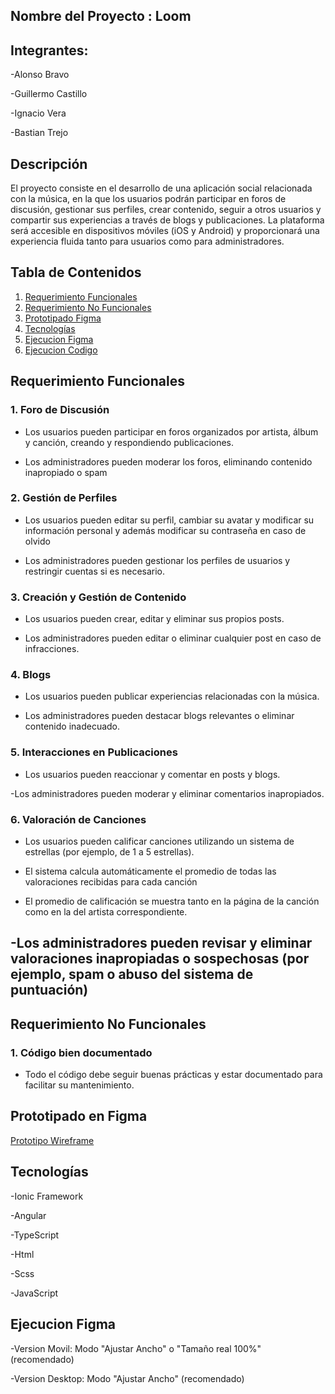 ## Nombre del Proyecto : Loom

## Integrantes:

-Alonso Bravo

-Guillermo Castillo

-Ignacio Vera

-Bastian Trejo

## Descripción

El proyecto consiste en el desarrollo de una aplicación social relacionada con la música, en la que los usuarios podrán participar en foros de discusión, gestionar sus perfiles, crear contenido, seguir a otros usuarios y compartir sus experiencias a través de blogs y publicaciones. La plataforma será accesible en dispositivos móviles (iOS y Android) y proporcionará una experiencia fluida tanto para usuarios como para administradores.

## Tabla de Contenidos

1. [Requerimiento Funcionales](#RequerimientoFuncionales)
2. [Requerimiento No Funcionales](#RequerimientoFuncionales)
3. [Prototipado Figma](#prototipadofigma)
4. [Tecnologías](#tecnologías)
5. [Ejecucion Figma](#EjecucionFigma)
6. [Ejecucion Codigo](#EjecucionCodigo)


## Requerimiento Funcionales

### 1. **Foro de Discusión**
- Los usuarios pueden participar en foros organizados por artista, álbum y canción, creando y respondiendo publicaciones.

- Los administradores pueden moderar los foros, eliminando contenido inapropiado o spam

### 2. **Gestión de Perfiles**
- Los usuarios pueden editar su perfil, cambiar su avatar y modificar su información personal y además modificar su contraseña en caso de olvido

- Los administradores pueden gestionar los perfiles de usuarios y restringir cuentas si es necesario.

### 3. **Creación y Gestión de Contenido**
- Los usuarios pueden crear, editar y eliminar sus propios posts.

- Los administradores pueden editar o eliminar cualquier post en caso de infracciones.

### 4. **Blogs**
- Los usuarios pueden publicar experiencias relacionadas con la música.

- Los administradores pueden destacar blogs relevantes o eliminar contenido inadecuado.

### 5. **Interacciones en Publicaciones**
- Los usuarios pueden reaccionar y comentar en posts y blogs.

-Los administradores pueden moderar y eliminar comentarios inapropiados.

### 6. **Valoración de Canciones**
- Los usuarios pueden calificar canciones utilizando un sistema de estrellas (por ejemplo, de 1 a 5 estrellas).

- El sistema calcula automáticamente el promedio de todas las valoraciones recibidas para cada canción
- El promedio de calificación se muestra tanto en la página de la canción como en la del artista correspondiente.

-Los administradores pueden revisar y eliminar valoraciones inapropiadas o sospechosas (por ejemplo, spam o abuso del sistema de puntuación)
---
## Requerimiento No Funcionales
### 1. **Código bien documentado**
- Todo el código debe seguir buenas prácticas y estar documentado para facilitar su mantenimiento.



## Prototipado en Figma

[Prototipo Wireframe](https://www.figma.com/design/c12AqR9wC7sIIHifFiIyvw/Proyecto-web?node-id=0-1&p=f&t=mb0J5meeJrTHRfmV-0)



## Tecnologías

-Ionic Framework

-Angular

-TypeScript

-Html

-Scss

-JavaScript

## Ejecucion Figma 

-Version Movil: Modo "Ajustar Ancho" o "Tamaño real 100%" (recomendado)

-Version Desktop: Modo "Ajustar Ancho" (recomendado)



